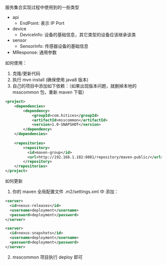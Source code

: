 服务集合实现过程中使用到的一些类型

* api
  * EndPoint: 表示 IP Port
* device
  * DeviceInfo: 设备的基础信息，其它类型的设备应该继承该类
* sensor
  * SensorInfo: 传感器设备的基础信息
* MResponse: 通用参数

如何使用：
1. 克隆/更新代码
2. 执行 mvn install (确保使用 java8 版本)
3. 自己的项目中添加如下依赖：（如果出现版本问题，就删掉本地的 msscommon 包，重新 maven 下载）
```xml
<project>
    <dependencies>
        <dependency>
            <groupId>com.hitices</groupId>
            <artifactId>msscommon</artifactId>
            <version>1.0-SNAPSHOT</version>
        </dependency>
    </dependencies>
    
    <repositories>
        <repository>
          <id>maven-group</id>
          <url>http://192.168.1.102:8081/repository/maven-public/</url>
        </repository>
    </repositories>
</project>
```

如何更新

1. 你的 maven 全局配置文件 .m2/settings.xml 中 <servers></servers> 添加：
```xml
<server>
  <id>nexus-releases</id>
  <username>deployment</username>
  <password>deployment</password>
</server>

<server>
  <id>nexus-snapshots</id>
  <username>deployment</username>
  <password>deployment</password>
</server>
```
2. msscommon 项目执行 deploy 即可